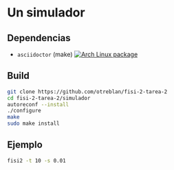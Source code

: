 # Un simulador

## Dependencias

* `asciidoctor` (make) [![Arch Linux package](https://img.shields.io/archlinux/v/community/any/asciidoctor.svg?style=flat-square&logo=arch-linux)](https://www.archlinux.org/packages/community/any/asciidoctor/)

## Build
``` sh
git clone https://github.com/otreblan/fisi-2-tarea-2
cd fisi-2-tarea-2/simulador
autoreconf --install
./configure
make
sudo make install
```

## Ejemplo
``` sh
fisi2 -t 10 -s 0.01
```
